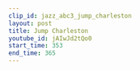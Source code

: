 ```yaml
---
clip_id: jazz_abc3_jump_charleston
layout: post
title: Jump Charleston
youtube_id: jAIwJd2tQo0
start_time: 353
end_time: 365
---
```



